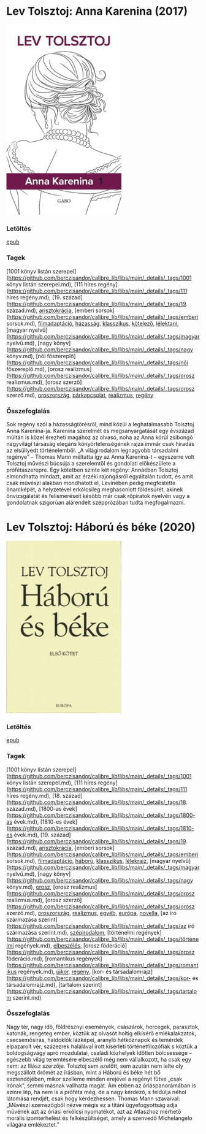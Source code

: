 # <a name="id_778">Lev Tolsztoj: Anna Karenina (2017)</a>
<img src="https://github.com/BercziSandor/calibre_lib/raw/main/libs/main/Lev%20Tolsztoj/Anna%20Karenina%20%28778%29/cover.jpg" alt="cover" width="300"/>

### Letöltés
[epub](https://github.com/BercziSandor/calibre_lib/raw/main/libs/main/Lev%20Tolsztoj/Anna%20Karenina%20%28778%29/Anna%20Karenina%20-%20Lev%20Tolsztoj.epub)

### Tagek
[1001 könyv listán szerepel](https://github.com/berczisandor/calibre_lib/libs/main/_details/_tags/1001 könyv listán szerepel.md), [111 híres regény](https://github.com/berczisandor/calibre_lib/libs/main/_details/_tags/111 híres regény.md), [19. század](https://github.com/berczisandor/calibre_lib/libs/main/_details/_tags/19. század.md), [arisztokrácia](https://github.com/berczisandor/calibre_lib/libs/main/_details/_tags/arisztokrácia.md), [emberi sorsok](https://github.com/berczisandor/calibre_lib/libs/main/_details/_tags/emberi sorsok.md), [filmadaptáció](https://github.com/berczisandor/calibre_lib/libs/main/_details/_tags/filmadaptáció.md), [házasság](https://github.com/berczisandor/calibre_lib/libs/main/_details/_tags/házasság.md), [klasszikus](https://github.com/berczisandor/calibre_lib/libs/main/_details/_tags/klasszikus.md), [kötelező](https://github.com/berczisandor/calibre_lib/libs/main/_details/_tags/kötelező.md), [lélektani](https://github.com/berczisandor/calibre_lib/libs/main/_details/_tags/lélektani.md), [magyar nyelvű](https://github.com/berczisandor/calibre_lib/libs/main/_details/_tags/magyar nyelvű.md), [nagy könyv](https://github.com/berczisandor/calibre_lib/libs/main/_details/_tags/nagy könyv.md), [női főszereplő](https://github.com/berczisandor/calibre_lib/libs/main/_details/_tags/női főszereplő.md), [orosz realizmus](https://github.com/berczisandor/calibre_lib/libs/main/_details/_tags/orosz realizmus.md), [orosz szerző](https://github.com/berczisandor/calibre_lib/libs/main/_details/_tags/orosz szerző.md), [oroszország](https://github.com/berczisandor/calibre_lib/libs/main/_details/_tags/oroszország.md), [párkapcsolat](https://github.com/berczisandor/calibre_lib/libs/main/_details/_tags/párkapcsolat.md), [realizmus](https://github.com/berczisandor/calibre_lib/libs/main/_details/_tags/realizmus.md), [regény](https://github.com/berczisandor/calibre_lib/libs/main/_details/_tags/regény.md)

### Összefoglalás
<div>
<p>Sok regény szól a házasságtörésről, mind közül a leghatalmasabb Tolsztoj Anna Kareniná-ja. Karenina szerelmét és megsanyargatását egy évszázad múltán is közel érezheti magához az olvasó, noha az Anna körül zsibongó nagyvilági társaság elegáns könyörtelenségének rajza immár csak híradás az elsüllyedt történelemből. „A világirodalom legnagyobb társadalmi regénye” – Thomas Mann méltatta így az Anna Kareniná-t – egyszerre volt Tolsztoj művészi búcsúja a szerelemtől és gondolati előkészülete a prófétaszerepre. Egy kötetben szinte két regény: Annáéban Tolsztoj elmondhatta mindazt, amit az érzéki rajongásról egyáltalán tudott, és amit csak művészi alakban mondhatott el, Levinében pedig megfestette önarcképét, a helyzetével erkölcsileg meghasonlott földesúrét, akinek önvizsgálatát és felismeréseit később már csak röpiratok nyelvén vagy a gondolatnak szigorúan alárendelt szépprózában tudta megfogalmazni.</p></div>


# <a name="id_563">Lev Tolsztoj: Háború és béke (2020)</a>
<img src="https://github.com/BercziSandor/calibre_lib/raw/main/libs/main/Lev%20Tolsztoj/Haboru%20es%20beke%20%28563%29/cover.jpg" alt="cover" width="300"/>

### Letöltés
[epub](https://github.com/BercziSandor/calibre_lib/raw/main/libs/main/Lev%20Tolsztoj/Haboru%20es%20beke%20%28563%29/Haboru%20es%20beke%20-%20Lev%20Tolsztoj.epub)

### Tagek
[1001 könyv listán szerepel](https://github.com/berczisandor/calibre_lib/libs/main/_details/_tags/1001 könyv listán szerepel.md), [111 híres regény](https://github.com/berczisandor/calibre_lib/libs/main/_details/_tags/111 híres regény.md), [18. század](https://github.com/berczisandor/calibre_lib/libs/main/_details/_tags/18. század.md), [1800-as évek](https://github.com/berczisandor/calibre_lib/libs/main/_details/_tags/1800-as évek.md), [1810-es évek](https://github.com/berczisandor/calibre_lib/libs/main/_details/_tags/1810-es évek.md), [19. század](https://github.com/berczisandor/calibre_lib/libs/main/_details/_tags/19. század.md), [arisztokrácia](https://github.com/berczisandor/calibre_lib/libs/main/_details/_tags/arisztokrácia.md), [emberi sorsok](https://github.com/berczisandor/calibre_lib/libs/main/_details/_tags/emberi sorsok.md), [filmadaptáció](https://github.com/berczisandor/calibre_lib/libs/main/_details/_tags/filmadaptáció.md), [háború](https://github.com/berczisandor/calibre_lib/libs/main/_details/_tags/háború.md), [klasszikus](https://github.com/berczisandor/calibre_lib/libs/main/_details/_tags/klasszikus.md), [lélekrajz](https://github.com/berczisandor/calibre_lib/libs/main/_details/_tags/lélekrajz.md), [magyar nyelvű](https://github.com/berczisandor/calibre_lib/libs/main/_details/_tags/magyar nyelvű.md), [nagy könyv](https://github.com/berczisandor/calibre_lib/libs/main/_details/_tags/nagy könyv.md), [orosz](https://github.com/berczisandor/calibre_lib/libs/main/_details/_tags/orosz.md), [orosz realizmus](https://github.com/berczisandor/calibre_lib/libs/main/_details/_tags/orosz realizmus.md), [orosz szerző](https://github.com/berczisandor/calibre_lib/libs/main/_details/_tags/orosz szerző.md), [oroszország](https://github.com/berczisandor/calibre_lib/libs/main/_details/_tags/oroszország.md), [realizmus](https://github.com/berczisandor/calibre_lib/libs/main/_details/_tags/realizmus.md), [egyéb](https://github.com/berczisandor/calibre_lib/libs/main/_details/_tags/egyéb.md), [európa](https://github.com/berczisandor/calibre_lib/libs/main/_details/_tags/európa.md), [novella](https://github.com/berczisandor/calibre_lib/libs/main/_details/_tags/novella.md), [az író származása szerint](https://github.com/berczisandor/calibre_lib/libs/main/_details/_tags/az író származása szerint.md), [szépirodalom](https://github.com/berczisandor/calibre_lib/libs/main/_details/_tags/szépirodalom.md), [történelmi regények](https://github.com/berczisandor/calibre_lib/libs/main/_details/_tags/történelmi regények.md), [elbeszélés](https://github.com/berczisandor/calibre_lib/libs/main/_details/_tags/elbeszélés.md), [orosz föderáció](https://github.com/berczisandor/calibre_lib/libs/main/_details/_tags/orosz föderáció.md), [romantikus regények](https://github.com/berczisandor/calibre_lib/libs/main/_details/_tags/romantikus regények.md), [újkor](https://github.com/berczisandor/calibre_lib/libs/main/_details/_tags/újkor.md), [regény](https://github.com/berczisandor/calibre_lib/libs/main/_details/_tags/regény.md), [kor- és társadalomrajz](https://github.com/berczisandor/calibre_lib/libs/main/_details/_tags/kor- és társadalomrajz.md), [tartalom szerint](https://github.com/berczisandor/calibre_lib/libs/main/_details/_tags/tartalom szerint.md)

### Összefoglalás
<div>
<p>Nagy ​tér, nagy idő, földrésznyi események, császárok, hercegek, parasztok, katonák, rengeteg ember, köztük az olvasót holtig elkísérő emlékalakzatok, csecsemősírás, haldoklók lázképei, aranyló hétköznapok és temérdek elpazarolt vér, százezrek halálával írott kísérleti történetfilozófiák s köztük a boldogságvágy apró mozdulatai, családi közhelyek időtlen bölcsessége – egészebb világ teremtésére elbeszélő még nem vállalkozott, ha csak egy nem: az Iliász szerzője. Tolsztoj sem azelőtt, sem azután nem lelte oly megszállott örömét az írásban, mint a Háború és béke hét bő esztendőjében, mikor szelleme minden erejével a regényt fűtve „csak írónak”, semmi másnak vallhatta magát. Ám ebben az óriáspanorámában is színre lép, ha nem is a próféta még, de a nagy kérdező, s feldúlja néhol látomása rendjét, csak hogy kérdezhessen. Thomas Mann szavaival: „Művészi szemszögből nézve mégis ez a titáni ügyefogyottság adja művének azt az óriási erkölcsi nyomatékot, azt az Atlaszhoz mérhető morális izomterhelést és felkészültséget, amely a szenvedő Michelangelo világára emlékeztet.”</p></div>


